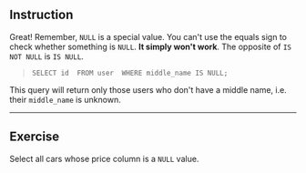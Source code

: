 ## Instruction
Great! Remember, `NULL` is a special value. You can't use the equals sign to check whether something is `NULL`. **It simply won't work**. The opposite of `IS NOT NULL` is `IS NULL`.

> `SELECT id 
FROM user 
WHERE middle_name IS NULL;`

This query will return only those users who don't have a middle name, i.e. their `middle_name` is unknown.

---
## Exercise
Select all cars whose price column is a `NULL` value.